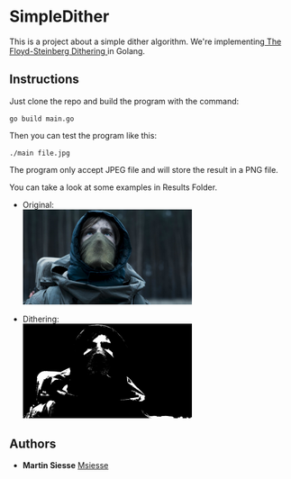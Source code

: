# SimpleDither

This is a project about a simple dither algorithm. We're implementing<a href="https://en.wikipedia.org/wiki/Floyd%E2%80%93Steinberg_dithering"> The Floyd-Steinberg Dithering </a> in Golang.

## Instructions

Just clone the repo and build the program with the command:
```
go build main.go
```

Then you can test the program like this:
```
./main file.jpg
```

The program only accept JPEG file and will store the result in a PNG file.

You can take a look at some examples in Results Folder.

- Original:<br/>
<img src="ciel.jpg" width="300px" ><br/>

- Dithering:<br/>
<img src="Results/result.png" width="300px" ><br/>

## Authors
* **Martin Siesse** [Msiesse](https://github.com/msiesse)
